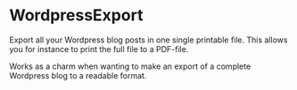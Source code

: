 WordpressExport
===============

Export all your Wordpress blog posts in one single printable file.
This allows you for instance to print the full file to a PDF-file.

Works as a charm when wanting to make an export of a complete Wordpress blog to a readable format.

